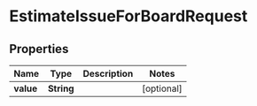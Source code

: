 

# EstimateIssueForBoardRequest


## Properties

| Name | Type | Description | Notes |
|------------ | ------------- | ------------- | -------------|
|**value** | **String** |  |  [optional] |



